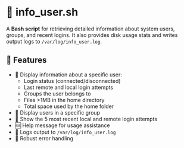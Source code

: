 # 👤 info_user.sh

A **Bash script** for retrieving detailed information about system users, groups, and recent logins. It also provides disk usage stats and writes output logs to `/var/log/info_user.log`.

## 🧰 Features

- 📄 Display information about a specific user:
  - Login status (connected/disconnected)
  - Last remote and local login attempts
  - Groups the user belongs to
  - Files >1MB in the home directory
  - Total space used by the home folder
- 👥 Display users in a specific group
- 🔐 Show the 5 most recent local and remote login attempts
- 🆘 Help message for usage assistance
- 📝 Logs output to `/var/log/info_user.log`
- 🛑 Robust error handling
